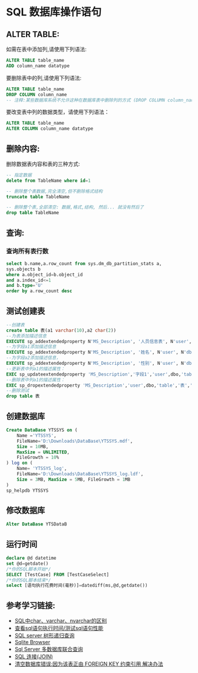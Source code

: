 # SQL 数据库操作语句

## ALTER TABLE:
如需在表中添加列,请使用下列语法:
```sql
ALTER TABLE table_name
ADD column_name datatype
```

要删除表中的列,请使用下列语法:
```sql
ALTER TABLE table_name
DROP COLUMN column_name
-- 注释:某些数据库系统不允许这种在数据库表中删除列的方式 (DROP COLUMN column_name)
```

要改变表中列的数据类型，请使用下列语法：
```sql
ALTER TABLE table_name
ALTER COLUMN column_name datatype
```

## 删除内容:
删除数据表内容和表的三种方式:
```sql
-- 指定数据
delete from TableName where id=1

-- 删除整个表数据,完全清空,但不删除格式结构
truncate table TableName

-- 删除整个表,全部清空: 数据,格式,结构, 然后... 就没有然后了
drop table TableName
```

## 查询:
### 查询所有表行数
```sql
select b.name,a.row_count from sys.dm_db_partition_stats a,
sys.objects b
where a.object_id=b.object_id
and a.index_id<=1
and b.type='U'
order by a.row_count desc
```

## 测试创建表
```sql
--创建表
create table 表(a1 varchar(10),a2 char(2))
--为表添加描述信息
EXECUTE sp_addextendedproperty N'MS_Description', '人员信息表', N'user', N'dbo', N'table', N'表', NULL, NULL
--为字段a1添加描述信息
EXECUTE sp_addextendedproperty N'MS_Description', '姓名', N'user', N'dbo', N'table', N'表', N'column', N'a1'
--为字段a2添加描述信息，
EXECUTE sp_addextendedproperty N'MS_Description', '性别', N'user', N'dbo', N'table', N'表', N'column', N'a2'
--更新表中列a1的描述属性：
EXEC sp_updateextendedproperty 'MS_Description','字段1','user',dbo,'table','表','column',a1
--删除表中列a1的描述属性：
EXEC sp_dropextendedproperty 'MS_Description','user',dbo,'table','表','column',a1
--删除测试
drop table 表
```

## 创建数据库
```sql
Create DataBase YTSSYS on (
    Name ='YTSSYS',
    FileName='D:\Downloads\DataBase\YTSSYS.mdf',
    Size = 10MB,
    MaxSize = UNLIMITED,
    FileGrowth = 10%
) log on (
    Name= 'YTSSYS_log',
    FileName='D:\Downloads\DataBase\YTSSYS_log.ldf',
    Size = 3MB, MaxSize = 5MB, FileGrowth = 1MB
)
sp_helpdb YTSSYS
```

## 修改数据库
```sql
Alter DataBase YTSDataB
```


## 运行时间
```sql
declare @d datetime
set @d=getdate()
/*你的SQL脚本开始*/
SELECT [TestCase] FROM [TestCaseSelect]
/*你的SQL脚本结束*/
select [语句执行花费时间(毫秒)]=datediff(ms,@d,getdate())
```


## 参考学习链接:

* [SQL中char、varchar、nvarchar的区别](http://www.cnblogs.com/carekee/articles/2094676.html)
* [查看sql语句执行时间/测试sql语句性能](http://www.cnblogs.com/qanholas/archive/2011/05/06/2038543.html)
* [SQL server 树形递归查询](https://blog.csdn.net/weixin_36408281/article/details/81316334)
* [Sqlite Browser](https://sqlitebrowser.org/)
* [Sql Server 多数据库联合查询](https://blog.csdn.net/weixin_30539625/article/details/96772754)
* [SQL 连接(JOIN)](https://www.runoob.com/sql/sql-join.html)
* [清空数据库错误:因为该表正由 FOREIGN KEY 约束引用 解决办法](https://blog.csdn.net/nuptsv_ice/article/details/17996151?utm_medium=distribute.pc_relevant.none-task-blog-BlogCommendFromMachineLearnPai2-1.nonecase&depth_1-utm_source=distribute.pc_relevant.none-task-blog-BlogCommendFromMachineLearnPai2-1.nonecase)
